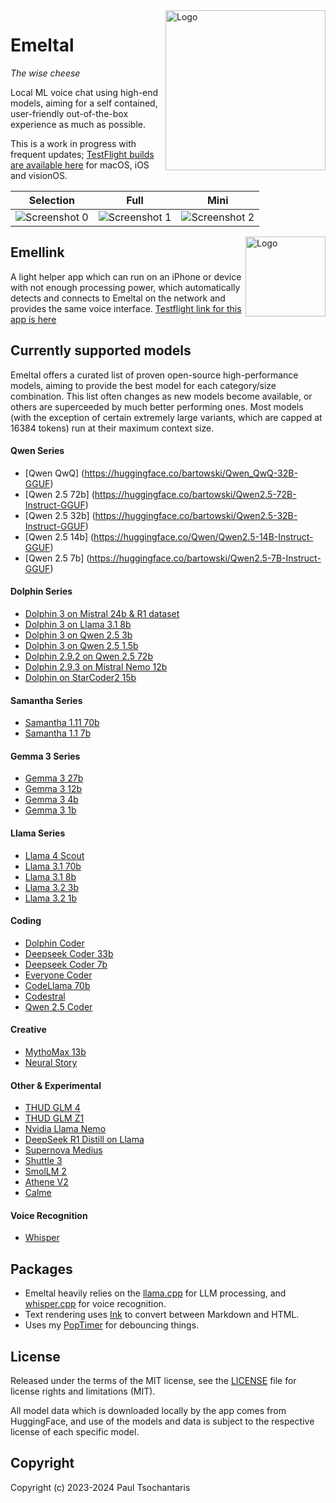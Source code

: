 <img src="https://ptsochantaris.github.io/trailer/EmeltalLogo.webp" alt="Logo" width=256 align="right">

Emeltal
====

_The wise cheese_

Local ML voice chat using high-end models, aiming for a self contained, user-friendly out-of-the-box experience as much as possible.

This is a work in progress with frequent updates; [TestFlight builds are available here](https://testflight.apple.com/join/NTIomxyk) for macOS, iOS and visionOS.

|Selection|Full|Mini|
|---------|----|----|
|<img src="https://ptsochantaris.github.io/trailer/EmeltalScreenshot0.png" alt="Screenshot 0">|<img src="https://ptsochantaris.github.io/trailer/EmeltalScreenshot1.png" alt="Screenshot 1">|<img src="https://ptsochantaris.github.io/trailer/EmeltalScreenshot2.png" alt="Screenshot 2">|

<img src="https://ptsochantaris.github.io/trailer/EmellinkScreenshot.webp" alt="Logo" width=128 align="right">

## Emellink

A light helper app which can run on an iPhone or device with not enough processing power, which automatically detects and connects to Emeltal on the network and provides the same voice interface. [Testflight link for this app is here](https://testflight.apple.com/join/s0EYVO5P)

## Currently supported models

Emeltal offers a curated list of proven open-source high-performance models, aiming to provide the best model for each category/size combination. This list often changes as new models become available, or others are superceeded by much better performing ones. Most models (with the exception of certain extremely large variants, which are capped at 16384 tokens) run at their maximum context size.

#### Qwen Series
- [Qwen QwQ] (https://huggingface.co/bartowski/Qwen_QwQ-32B-GGUF)
- [Qwen 2.5 72b] (https://huggingface.co/bartowski/Qwen2.5-72B-Instruct-GGUF)
- [Qwen 2.5 32b] (https://huggingface.co/bartowski/Qwen2.5-32B-Instruct-GGUF)
- [Qwen 2.5 14b] (https://huggingface.co/Qwen/Qwen2.5-14B-Instruct-GGUF)
- [Qwen 2.5 7b] (https://huggingface.co/bartowski/Qwen2.5-7B-Instruct-GGUF)

#### Dolphin Series
- [Dolphin 3 on Mistral 24b & R1 dataset](https://huggingface.co/bartowski/cognitivecomputations_Dolphin3.0-R1-Mistral-24B-GGUF)
- [Dolphin 3 on Llama 3.1 8b](https://huggingface.co/cognitivecomputations/Dolphin3.0-Llama3.1-8B-GGUF)
- [Dolphin 3 on Qwen 2.5 3b](https://huggingface.co/bartowski/Dolphin3.0-Qwen2.5-3b-GGUF)
- [Dolphin 3 on Qwen 2.5 1.5b](https://huggingface.co/bartowski/Dolphin3.0-Qwen2.5-1.5B-GGUF)
- [Dolphin 2.9.2 on Qwen 2.5 72b](https://huggingface.co/mradermacher/dolphin-2.9.2-qwen2-72b-i1-GGUF)
- [Dolphin 2.9.3 on Mistral Nemo 12b](https://huggingface.co/cognitivecomputations/dolphin-2.9.3-mistral-nemo-12b-gguf)
- [Dolphin on StarCoder2 15b](https://huggingface.co/cognitivecomputations/dolphincoder-starcoder2-15b)

#### Samantha Series
- [Samantha 1.11 70b](https://huggingface.co/cognitivecomputations/Samantha-1.11-70b)
- [Samantha 1.1 7b](https://huggingface.co/cognitivecomputations/samantha-1.1-westlake-7b)

#### Gemma 3 Series
- [Gemma 3 27b](https://huggingface.co/ggml-org/gemma-3-27b-it-GGUF)
- [Gemma 3 12b](https://huggingface.co/ggml-org/gemma-3-12b-it-GGUF)
- [Gemma 3 4b](https://huggingface.co/ggml-org/gemma-3-4b-it-GGUF)
- [Gemma 3 1b](https://huggingface.co/ggml-org/gemma-3-1b-it-GGUF)

#### Llama Series
- [Llama 4 Scout](https://huggingface.co/unsloth/Llama-4-Scout-17B-16E-Instruct-GGUF)
- [Llama 3.1 70b](https://huggingface.co/meta-llama/Meta-Llama-3.1-70B-Instruct)
- [Llama 3.1 8b](https://huggingface.co/meta-llama/Meta-Llama-3.1-8B-Instruct)
- [Llama 3.2 3b](https://huggingface.co/meta-llama/Meta-Llama-3.2-8B-Instruct)
- [Llama 3.2 1b](https://huggingface.co/meta-llama/Meta-Llama-3.2-8B-Instruct)

#### Coding
- [Dolphin Coder](https://huggingface.co/cognitivecomputations/dolphincoder-starcoder2-15b)
- [Deepseek Coder 33b](https://huggingface.co/deepseek-ai/deepseek-coder-33b-instruct)
- [Deepseek Coder 7b](https://huggingface.co/deepseek-ai/deepseek-coder-7b-instruct-v1.5)
- [Everyone Coder](https://huggingface.co/rombodawg/Everyone-Coder-33b-v2-Base)
- [CodeLlama 70b](https://huggingface.co/codellama/CodeLlama-70b-Instruct-hf)
- [Codestral](https://huggingface.co/mistralai/Codestral-22B-v0.1)
- [Qwen 2.5 Coder](https://huggingface.co/bartowski/Qwen2.5-Coder-32B-Instruct-GGUF)

#### Creative
- [MythoMax 13b](https://huggingface.co/Gryphe/MythoMax-L2-13b)
- [Neural Story](https://huggingface.co/NeuralNovel/Mistral-7B-Instruct-v0.2-Neural-Story)

#### Other & Experimental
- [THUD GLM 4](https://huggingface.co/THUDM/GLM-4-32B-0414)
- [THUD GLM Z1](https://huggingface.co/THUDM/GLM-Z1-32B-0414)
- [Nvidia Llama Nemo](https://huggingface.co/nvidia/Llama-3_3-Nemotron-Super-49B-v1)
- [DeepSeek R1 Distill on Llama](https://huggingface.co/collections/unsloth/deepseek-r1-all-versions-678e1c48f5d2fce87892ace5)
- [Supernova Medius](https://huggingface.co/arcee-ai/SuperNova-Medius)
- [Shuttle 3](https://huggingface.co/shuttleai/shuttle-3)
- [SmolLM 2](https://huggingface.co/HuggingFaceTB/SmolLM2-1.7B-Instruct)
- [Athene V2](https://huggingface.co/Nexusflow/Athene-V2-Chat)
- [Calme](https://huggingface.co/MaziyarPanahi/calme-2.4-rys-78b)

#### Voice Recognition
- [Whisper](https://huggingface.co/ggerganov/whisper.cpp)

## Packages
- Emeltal heavily relies on the [llama.cpp](https://github.com/ggerganov/llama.cpp) for LLM processing, and [whisper.cpp](https://github.com/ggerganov/whisper.cpp) for voice recognition.
- Text rendering uses [Ink](https://github.com/JohnSundell/Ink) to convert between Markdown and HTML.
- Uses my [PopTimer](https://github.com/ptsochantaris/pop-timer) for debouncing things.

## License

Released under the terms of the MIT license, see the [LICENSE](LICENSE.txt) file for license rights and limitations (MIT).

All model data which is downloaded locally by the app comes from HuggingFace, and use of the models and data is subject to the respective license of each specific model.

## Copyright

Copyright (c) 2023-2024 Paul Tsochantaris
